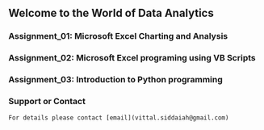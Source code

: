 ## Welcome to the World of Data Analytics 


### Assignment_01: Microsoft Excel Charting and Analysis
### Assignment_02: Microsoft Excel programing using VB Scripts
### Assignment_03: Introduction to Python programming


### Support or Contact
	For details please contact [email](vittal.siddaiah@gmail.com) 
